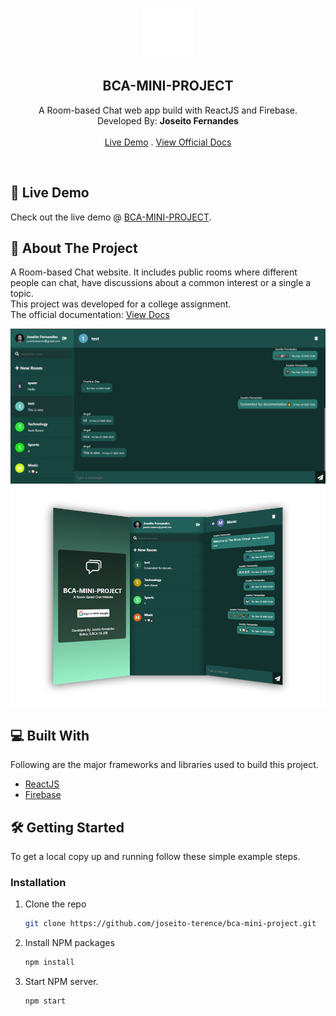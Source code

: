 <p align="center">
    <img src="public/logo192.png" alt="Logo" width="80" height="80">

  <h2 align="center">BCA-MINI-PROJECT</h2>

  <p align="center">
    A Room-based Chat web app build with ReactJS and Firebase.
    <br />
    Developed By: <strong>Joseito Fernandes</strong>
    <br />
    <br />
    <a href="https://myexpenses2.web.app/">Live Demo</a>
    .
    <a href="/rbca18208-Mini-Project-Documentation.pdf">View Official Docs</a>

  </p>
</p>
<br>

## 🚀 Live Demo
Check out the live demo @ [BCA-MINI-PROJECT](https://bca-mini-project.web.app/).

## 🧐 About The Project
A Room-based Chat website. It includes public rooms where different people can chat, have discussions about a common interest or a single a topic.
<br />
This project was developed for a college assignment.
<br />
The official documentation: [View Docs]()

<img src="images/Screenshot-room.jpg" alt="Screenshot-room">

<img src="images/Screenshot-mobile-screens.png" alt="Screenshot-app">

## 💻 Built With

Following are the major frameworks and libraries used to build this project.
* [ReactJS](https://reactjs.org/)
* [Firebase](https://firebase.google.com/)

## 🛠️ Getting Started

To get a local copy up and running follow these simple example steps.

### Installation

1. Clone the repo
   ```sh
   git clone https://github.com/joseito-terence/bca-mini-project.git
   ```
2. Install NPM packages
   ```sh
   npm install
   ```
3. Start NPM server.
   ```sh
   npm start
   ```


